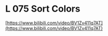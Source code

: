 # L 075 Sort Colors
 
[https://www.bilibili.com/video/BV1Zv411q7AT](https://www.bilibili.com/video/BV1Zv411q7AT)
